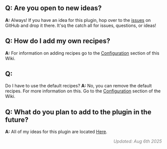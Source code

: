 ## Q: Are you open to new ideas?
**A:** Always! If you have an idea for this plugin, hop over to the [issues](https://github.com/agentsix1/Custom-Recipes/issues) on GitHub and drop it there. It'sq the catch all for issues, questions, or ideas!

## Q: How do I add my own recipes?
**A:** For information on adding recipes go to the [Configuration](../configuration) section of this Wiki.

## Q: 
Do I have to use the default recipes?
**A:** No, you can remove the default recipes. For more information on this. Go to the [Configuration](../configuration) section of the Wiki.

## Q: What do you plan to add to the plugin in the future?
**A:** All of my ideas for this plugin are located [Here](../ideas).


<p align="right" style="font-style: italic; color: gray">
    Updated: Aug 6th 2025
</p>
